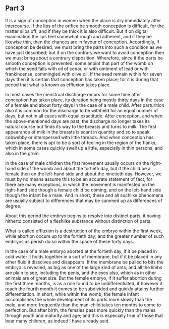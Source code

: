 ## Part 3

It is a sign of conception in women when the place is dry immediately after intercourse.
If the lips of the orifice be smooth conception is difficult, for the matter slips off; and if they be thick it is also difficult.
But if on digital examination the lips feel somewhat rough and adherent, and if they be likewise thin, then the chances are in favour of conception.
Accordingly, if conception be desired, we must bring the parts into such a condition as we have just described; but if on the contrary we want to avoid conception then we must bring about a contrary disposition.
Wherefore, since if the parts be smooth conception is prevented, some anoint that part of the womb on which the seed falls with oil of cedar, or with ointment of lead or with frankincense, commingled with olive oil.
If the seed remain within for seven days then it is certain that conception has taken place; for it is during that period that what is known as effluxion takes place.

In most cases the menstrual discharge recurs for some time after conception has taken place, its duration being mostly thirty days in the case of a female and about forty days in the case of a male child.
After parturition also it is common for the discharge to be withheld for an equal number of days, but not in all cases with equal exactitude.
After conception, and when the above-mentioned days are past, the discharge no longer takes its natural course but finds its way to the breasts and turns to milk.
The first appearance of milk in the breasts is scant in quantity and so to speak cobwebby or interspersed with little threads.
And when conception has taken place, there is apt to be a sort of feeling in the region of the flanks, which in some cases quickly swell up a little, especially in thin persons, and also in the groin.

In the case of male children the first movement usually occurs on the right-hand side of the womb and about the fortieth day, but if the child be a female then on the left-hand side and about the ninetieth day.
However, we must by no means assume this to be an accurate statement of fact, for there are many exceptions, in which the movement is manifested on the right-hand side though a female child be coming, and on the left-hand side though the infant be a male.
And in short, these and all suchlike phenomena are usually subject to differences that may be summed up as differences of degree.

About this period the embryo begins to resolve into distinct parts, it having hitherto consisted of a fleshlike substance without distinction of parts.

What is called effluxion is a destruction of the embryo within the first week, while abortion occurs up to the fortieth day; and the greater number of such embryos as perish do so within the space of these forty days.

In the case of a male embryo aborted at the fortieth day, if it be placed in cold water it holds together in a sort of membrane, but if it be placed in any other fluid it dissolves and disappears.
If the membrane be pulled to bits the embryo is revealed, as big as one of the large kind of ants; and all the limbs are plain to see, including the penis, and the eyes also, which as in other animals are of great size.
But the female embryo, if it suffer abortion during the first three months, is as a rule found to be undifferentiated; if however it reach the fourth month it comes to be subdivided and quickly attains further differentiation.
In short, while within the womb, the female infant accomplishes the whole development of its parts more slowly than the male, and more frequently than the man-child takes ten months to come to perfection.
But after birth, the females pass more quickly than the males through youth and maturity and age; and this is especially true of those that bear many children, as indeed I have already said.

